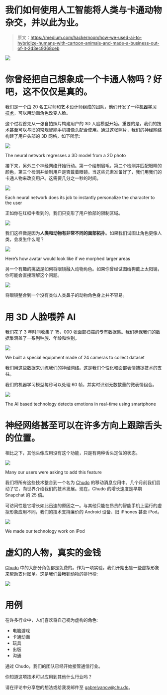 # 我们如何使用人工智能将人类与卡通动物杂交，并以此为业。

> 原文：<https://medium.com/hackernoon/how-we-used-ai-to-hybridize-humans-with-cartoon-animals-and-made-a-business-out-of-it-2d3ec9368ceb>

![](img/df5510c6ed02eaddb09488a6ebfa30df.png)

# 你曾经把自己想象成一个卡通人物吗？好吧，这不仅仅是真的。

我们是一个由 20 名工程师和艺术设计师组成的团队，他们开发了一种[机器学习](https://hackernoon.com/tagged/machine-learning) [技术](https://hackernoon.com/tagged/technology)，可以用动画角色改变人脸。

这个过程首先从一张自拍照片构建用户的 3D 人脸模型开始。重要的是，我们的技术甚至可以与旧的常规智能手机摄像头配合使用。通过这张照片，我们的神经网络构建了用户头部的 3D 网格，如下所示:

![](img/7b66e5a868fb81fb572977fc98b63e8b.png)

The neural network regresses a 3D model from a 2D photo

接下来，另外三个神经网络开始行动。第一个绘制眉毛，第二个检测并匹配眼睛的颜色，第三个检测并绘制用户是否戴着眼镜。当这些元素准备好了，我们用我们的卡通人物来改变用户。这需要几分之一秒的时间。

![](img/757efdf4eba7edae98a3c533824c6234.png)

Each neural network does its job to instantly personalize the character to the user

正如你在红框中看到的，我们只变形了用户脸部的限制区域。

![](img/97e887ba2e76d6619289b10404991ccd.png)

我们这样做是因为**人类和动物有非常不同的面部拓扑**。如果我们试图让角色更像人类，会发生什么呢？

![](img/e882073ab27d4859d76d0341b28b36ac.png)

Here’s how avatar would look like if we morphed larger areas

另一个有趣的挑战是如何将眼镜融入动物角色。如果你曾经试图给狗戴上太阳镜，你可能会直接理解这个问题。

![](img/a2222e00d8428af375edd41ede89fe9d.png)

将眼镜整合到一个没有类似人类鼻子的动物角色身上并不容易。

# **用 3D 人脸喂养 AI**

我们花了 3 年时间收集了 15，000 张面部扫描的专有数据集。我们确保我们的数据集涵盖了一系列种族、年龄和性别。

![](img/eb512b4b40aa0aecda1ee0006f305ece.png)

We built a special equipment made of 24 cameras to collect dataset

我们用这些数据来训练我们的神经网络。这是我们个性化和面部表情捕捉技术的支柱。

我们的机器学习模型每秒可以处理 60 帧，并实时识别无数数量的微表情组合。

![](img/2f44b789fefb060b8bb952573272d1bc.png)

The AI based technology detects emotions in real-time using smartphone

# 神经网络甚至可以在许多方向上跟踪舌头的位置。

相比之下，其他头像应用没有这个功能，只是有两种舌头定位的状态。

![](img/8ef49a52739bea500cbc5ddc9696a176.png)

Many our users were asking to add this feature

我们将所有这些技术整合到一个名为 [Chudo](https://chu.do/) 的移动消息应用中。几个月前我们启动了它，向世界介绍我们的技术发展。现在，Chudo 的增长速度是早期 Snapchat 的 25 倍。

可访问性是它增长如此迅速的原因之一。与其他只能在昂贵的智能手机上运行的虚拟形象应用不同，我们的技术支持廉价的 Android 设备、旧 iPhones 甚至 iPod。

![](img/39509bdbe8d9a8e45faa815377f24bc6.png)

We made our technology work on iPod

# **虚幻的人物，真实的金钱**

[Chudo](https://chu.do/) 中的大部分角色都是免费的。作为一项实验，我们开始出售一些虚拟形象来帮助支付账单。这是我们最畅销动物的排行榜:

![](img/3315818e2244a414254620194ae16f9e.png)

# **用例**

在许多行业中，人们喜欢将自己视为虚构的角色:

*   电脑游戏
*   卡通动画
*   玩具
*   出版
*   沟通

通过 Chudo，我们的团队已经开始接管通信行业。

你知道这项技术可以应用到其他什么行业吗？

请在评论中分享您的想法或给我发邮件至 gabrelyanov@chu.do。